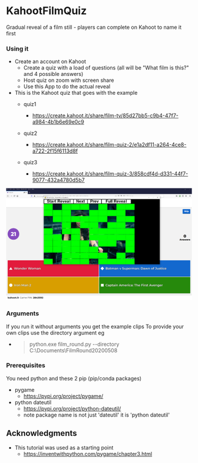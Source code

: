 # KahootFilmQuiz
Gradual reveal of a film still - players can complete on Kahoot to name it first

### Using it
* Create an account on Kahoot
  * Create a quiz with a load of questions (all will be "What film is this?" and 4 possible answers)
  * Host quiz on zoom with screen share
  * Use this App to do the actual reveal
* This is the Kahoot quiz that goes with the example
	* quiz1
		* https://create.kahoot.it/share/film-tv/85d27bb5-c9b4-47f7-a984-4b1b6e69e0c9

	* quiz2
		* https://create.kahoot.it/share/film-quiz-2/e1a2df11-a264-4ce8-a722-2f15f6113d8f

	* quiz3
		* https://create.kahoot.it/share/film-quiz-3/858cdf4d-d331-44f7-9077-432a4780d5b7
  
![How to use with Kahoot](docs/UsageScreenshot.png?raw=true "How to use with Kahoot")  


### Arguments
If you run it without arguments you get the example clips
To provide your own clips use the directory argument eg
* > python.exe film_round.py --directory C:\Documents\FilmRound20200508

### Prerequisites

You need python and these 2 pip (pip/conda packages)
* pygame  
    * https://pypi.org/project/pygame/
* python dateutil 
  * https://pypi.org/project/python-dateutil/
  * note package name is not just 'dateutil' it is 'python dateutil'


## Acknowledgments

* This tutorial was used as a starting point
  * https://inventwithpython.com/pygame/chapter3.html
